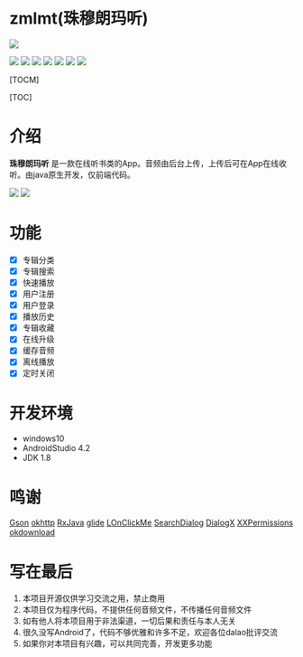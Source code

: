 # zmlmt(珠穆朗玛听)


![](https://upyun-oos.lingyikz.cn/img/zmlm/github.png)

![](https://img.shields.io/badge/author-Roy-orange) ![](https://img.shields.io/badge/version-0.7.3-green) ![](https://img.shields.io/badge/platform-Android-blue) ![](https://img.shields.io/badge/language-java-red) ![](https://img.shields.io/badge/issues-0-lightgrey) ![](https://img.shields.io/badge/start-0-lightgrey) ![](https://img.shields.io/badge/LICENSE-GPL-1abc9c)

[TOCM]

[TOC]
# 介绍
**珠穆朗玛听** 是一款在线听书类的App。音频由后台上传，上传后可在App在线收听。由java原生开发，仅前端代码。

![](https://upyun-oos.lingyikz.cn/img/zmlm/1.png)
![](https://upyun-oos.lingyikz.cn/img/zmlm/2.png)
# 功能
- [x] 专辑分类
- [x] 专辑搜索
- [x] 快速播放
- [x] 用户注册
- [x] 用户登录
- [x] 播放历史
- [x] 专辑收藏
- [x] 在线升级
- [x] 缓存音频
- [x] 离线播放
- [x] 定时关闭

# 开发环境
- windows10
- AndroidStudio 4.2
- JDK 1.8

# 鸣谢
[ Gson](https://github.com/google/gson " Gson")
[ okhttp](https://github.com/square/okhttp " okhttp")
[ RxJava](https://github.com/ReactiveX/RxJava " RxJava")
[ glide](https://github.com/bumptech/glide " glide")
[ LOnClickMe](https://github.com/liys666666/LOnClickMe " LOnClickMe")
[ SearchDialog](https://github.com/wenwenwen888/SearchDialog " SearchDialog")
[ DialogX](https://github.com/kongzue/DialogX " DialogX")
[ XXPermissions](https://github.com/getActivity/XXPermissions " XXPermissions")
[ okdownload](https://github.com/lingochamp/okdownload " okdownload")

# 写在最后
1. 本项目开源仅供学习交流之用，禁止商用
2. 本项目仅为程序代码，不提供任何音频文件，不传播任何音频文件
3. 如有他人将本项目用于非法渠道，一切后果和责任与本人无关
4. 很久没写Android了，代码不够优雅和许多不足，欢迎各位dalao批评交流
5. 如果你对本项目有兴趣，可以共同完善，开发更多功能
